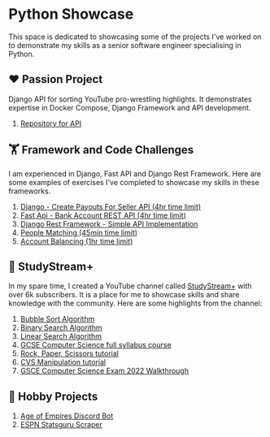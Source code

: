 # Python Showcase

This space is dedicated to showcasing some of the projects I've worked on to demonstrate my skills as a senior software
engineer specialising in Python.

## ❤️ Passion Project

Django API for sorting YouTube pro-wrestling highlights. It demonstrates expertise in Docker Compose, Django
Framework and API development.

1. [Repository for API](https://github.com/revalgovender/wrestling-sorted)

## 🏋️ Framework and Code Challenges

I am experienced in Django, Fast API and Django Rest Framework. Here are some examples of exercises I've completed to
showcase my skills in these frameworks.

1. [Django - Create Payouts For Seller API (4hr time limit)](https://github.com/revalgovender/django-api-exercise)
2. [Fast Api - Bank Account REST API (4hr time limit)](https://github.com/revalgovender/bank-fast-api)
3. [Django Rest Framework - Simple API Implementation](https://github.com/revalgovender/django-drinks-crud-api)
4. [People Matching (45min time limit)](https://github.com/revalgovender/people-matching-python)
5. [Account Balancing (1hr time limit)](https://github.com/revalgovender/account-balancing-python)

## 🎥 StudyStream+

In my spare time, I created a YouTube channel called [StudyStream+](https://www.youtube.com/@StudyStreamPlus) with over
6k subscribers. It is a place for me to showcase skills and share knowledge with the community. Here are some highlights
from the channel:

1. [Bubble Sort Algorithm](https://github.com/study-stream-plus/bubble-sort)
2. [Binary Search Algorithm](https://github.com/study-stream-plus/binary-search)
3. [Linear Search Algorithm](https://github.com/study-stream-plus/linear-search)
4. [GCSE Computer Science full syllabus course](https://www.youtube.com/watch?v=lv8Tl5lBJC0&list=PLrIm-p2rpV0Hczso9dnu_sAJucaaAD_Hc)
5. [Rock, Paper, Scissors tutorial](https://github.com/study-stream-plus/rock-paper-scissors)
6. [CVS Manipulation tutorial](https://github.com/revalgovender/python-csv)
7. [GSCE Computer Science Exam 2022 Walkthrough](https://www.youtube.com/watch?v=bmrVVtvtZGY&list=PLrIm-p2rpV0GPRWPRRinrBCQ0DgKKQkIY)

## 👷 Hobby Projects

1. [Age of Empires Discord Bot](https://github.com/revalgovender/ralph_knows)
2. [ESPN Statsguru Scraper](https://github.com/revalgovender/espn-statsguru-scraper)